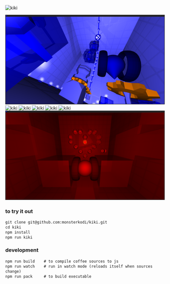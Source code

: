 ![kiki](img/kiki.png)

![kiki](img/kiki-blue.png)
![kiki](img/shot05.png)
![kiki](img/shot06.png)
![kiki](img/shot11.png)
![kiki](img/shot12.png)
![kiki](img/shot09.png)
![kiki](img/kiki-love.png)

### to try it out

```
git clone git@github.com:monsterkodi/kiki.git
cd kiki
npm install
npm run kiki
```

### development

```
npm run build    # to compile coffee sources to js
npm run watch    # run in watch mode (reloads itself when sources change)
npm run pack     # to build executable
```
